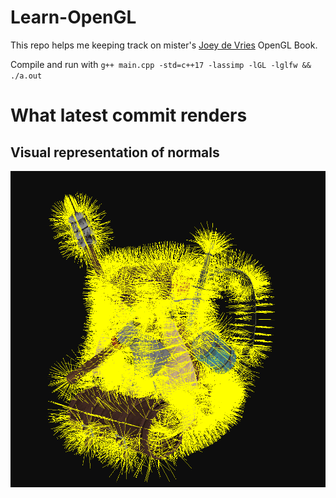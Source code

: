 # Learn-OpenGL
This repo helps me keeping track on mister's [Joey de Vries](https://learnopengl.com/) OpenGL Book. <br>

Compile and run with ```g++ main.cpp -std=c++17 -lassimp -lGL -lglfw && ./a.out```

# What latest commit renders
## Visual representation of normals
![GeometryShader](screenshots/Backpack_Normals.png)

